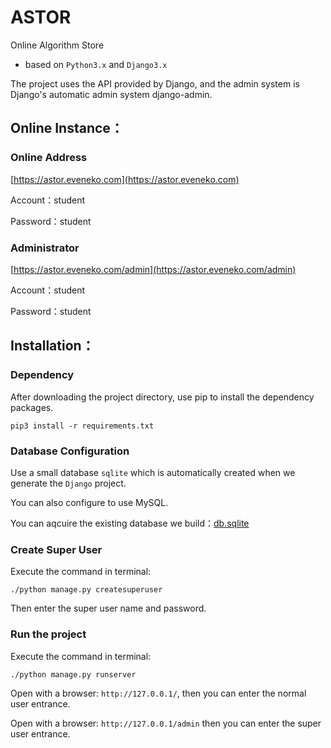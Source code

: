 # ASTOR

Online Algorithm Store
- based on `Python3.x` and `Django3.x`

The project uses the API provided by Django, and the admin system is Django's automatic admin system django-admin.

## Online Instance：

### Online Address

[https://astor.eveneko.com](https://astor.eveneko.com)

Account：student

Password：student

### Administrator

[https://astor.eveneko.com/admin](https://astor.eveneko.com/admin)

Account：student

Password：student


## Installation：

### Dependency
After downloading the project directory, use pip to install the dependency packages.

`pip3 install -r requirements.txt`

### Database Configuration


Use a small database `sqlite` which is automatically created when we generate the `Django` project. 


You can also configure to use MySQL.


You can aqcuire the existing database we build：[db.sqlite](http://share.eveneko.com/db.sqlite3)

### Create Super User

Execute the command in terminal:

`./python manage.py createsuperuser`

Then enter the super user name and password.

### Run the project

Execute the command in terminal:

`./python manage.py runserver`

Open with a browser: `http://127.0.0.1/`,  then you can enter the normal user entrance.

Open with a browser: `http://127.0.0.1/admin` then you can enter the super user entrance.
